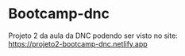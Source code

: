# Bootcamp-dnc

Projeto 2 da aula da DNC podendo ser visto no site: <br>
https://projeto2-bootcamp-dnc.netlify.app
